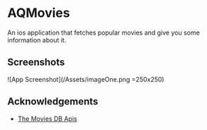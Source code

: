 
# AQMovies

An ios application that fetches popular movies and give you some information about it.


## Screenshots

![App Screenshot](/Assets/imageOne.png =250x250)


## Acknowledgements

 - [The Movies DB Apis](https://www.themoviedb.org)


